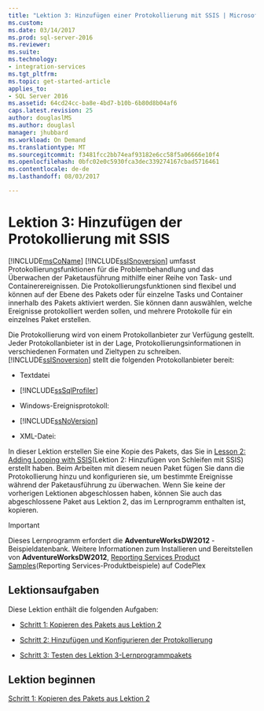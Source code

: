 ```yaml
---
title: "Lektion 3: Hinzufügen einer Protokollierung mit SSIS | Microsoft Docs"
ms.custom: 
ms.date: 03/14/2017
ms.prod: sql-server-2016
ms.reviewer: 
ms.suite: 
ms.technology:
- integration-services
ms.tgt_pltfrm: 
ms.topic: get-started-article
applies_to:
- SQL Server 2016
ms.assetid: 64cd24cc-ba8e-4bd7-b10b-6b80d8b04af6
caps.latest.revision: 25
author: douglaslMS
ms.author: douglasl
manager: jhubbard
ms.workload: On Demand
ms.translationtype: MT
ms.sourcegitcommit: f3481fcc2bb74eaf93182e6cc58f5a06666e10f4
ms.openlocfilehash: 0bfc02e0c5930fca3dec339274167cbad5716461
ms.contentlocale: de-de
ms.lasthandoff: 08/03/2017

---
```

# <a name="lesson-3-add-logging-with-ssis"></a>Lektion 3: Hinzufügen der Protokollierung mit SSIS
[!INCLUDE[msCoName](../includes/msconame-md.md)] [!INCLUDE[ssISnoversion](../includes/ssisnoversion-md.md)] umfasst Protokollierungsfunktionen für die Problembehandlung und das Überwachen der Paketausführung mithilfe einer Reihe von Task- und Containerereignissen. Die Protokollierungsfunktionen sind flexibel und können auf der Ebene des Pakets oder für einzelne Tasks und Container innerhalb des Pakets aktiviert werden. Sie können dann auswählen, welche Ereignisse protokolliert werden sollen, und mehrere Protokolle für ein einzelnes Paket erstellen.  
  
Die Protokollierung wird von einem Protokollanbieter zur Verfügung gestellt. Jeder Protokollanbieter ist in der Lage, Protokollierungsinformationen in verschiedenen Formaten und Zieltypen zu schreiben. [!INCLUDE[ssISnoversion](../includes/ssisnoversion-md.md)] stellt die folgenden Protokollanbieter bereit:  
  
-   Textdatei  
  
-   [!INCLUDE[ssSqlProfiler](../includes/sssqlprofiler-md.md)]  
  
-   Windows-Ereignisprotokoll:  
  
-   [!INCLUDE[ssNoVersion](../includes/ssnoversion-md.md)]  
  
-   XML-Datei:  
  
In dieser Lektion erstellen Sie eine Kopie des Pakets, das Sie in [Lesson 2: Adding Looping with SSIS](../integration-services/lesson-2-adding-looping-with-ssis.md)(Lektion 2: Hinzufügen von Schleifen mit SSIS) erstellt haben. Beim Arbeiten mit diesem neuen Paket fügen Sie dann die Protokollierung hinzu und konfigurieren sie, um bestimmte Ereignisse während der Paketausführung zu überwachen. Wenn Sie keine der vorherigen Lektionen abgeschlossen haben, können Sie auch das abgeschlossene Paket aus Lektion 2, das im Lernprogramm enthalten ist, kopieren.  
  
> [!IMPORTANT]  
> Dieses Lernprogramm erfordert die **AdventureWorksDW2012** -Beispieldatenbank. Weitere Informationen zum Installieren und Bereitstellen von **AdventureWorksDW2012**, [Reporting Services Product Samples](http://go.microsoft.com/fwlink/p/?LinkID=526910)(Reporting Services-Produktbeispiele) auf CodePlex  
  
## <a name="lesson-tasks"></a>Lektionsaufgaben  
Diese Lektion enthält die folgenden Aufgaben:  
  
-   [Schritt 1: Kopieren des Pakets aus Lektion 2](../integration-services/lesson-3-1-copying-the-lesson-2-package.md)  
  
-   [Schritt 2: Hinzufügen und Konfigurieren der Protokollierung](../integration-services/lesson-3-2-adding-and-configuring-logging.md)  
  
-   [Schritt 3: Testen des Lektion 3-Lernprogrammpakets](../integration-services/lesson-3-3-testing-the-lesson-3-tutorial-package.md)  
  
## <a name="start-the-lesson"></a>Lektion beginnen  
[Schritt 1: Kopieren des Pakets aus Lektion 2](../integration-services/lesson-3-1-copying-the-lesson-2-package.md)  
  
  
  

